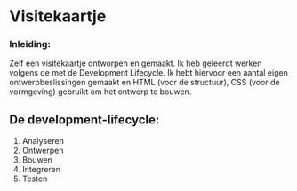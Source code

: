 # Visitekaartje

### Inleiding:
Zelf een visitekaartje ontworpen en gemaakt. Ik heb geleerdt werken volgens de met de Development Lifecycle. Ik hebt hiervoor een aantal eigen ontwerpbeslissingen gemaakt en HTML (voor de structuur), CSS (voor de vormgeving) gebruikt om het ontwerp te bouwen.

## **De development-lifecycle:**
1. Analyseren
2. Ontwerpen
3. Bouwen
4. Integreren
5. Testen

